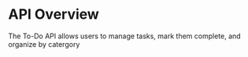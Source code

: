 # API Overview

The To-Do API allows users to manage tasks, mark them complete, and organize by catergory
